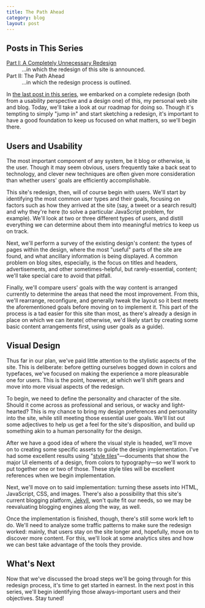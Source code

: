 ```yaml
---
title: The Path Ahead
category: blog
layout: post
---
```


## Posts in This Series

<dl>

   <dt><a href="/2013/05/a-completely-unnecessary-redesign/">Part I: A Completely Unnecessary Redesign</a></dt>
   <dd>...in which the redesign of this site is announced.</dd>

   <dt>Part II: The Path Ahead</dt>
   <dd>...in which the redesign process is outlined.</dd>

</dl>

In [the last post in this series][0], we embarked on a complete redesign (both from a usability perspective and a design one) of this, my personal web site and blog. Today, we'll take a look at our roadmap for doing so. Though it's tempting to simply "jump in" and start sketching a redesign, it's important to have a good foundation to keep us focused on what matters, so we'll begin there.

## Users and Usability

The most important component of any system, be it blog or otherwise, is the user. Though it may seem obvious, users frequently take a back seat to technology, and clever new techniques are often given more consideration than whether users' goals are efficiently accomplishable.

This site's redesign, then, will of course begin with users. We'll start by identifying the most common user types and their goals, focusing on factors such as how they arrived at the site (say, a tweet or a search result) and why they're here (to solve a particular JavaScript problem, for example). We'll look at two or three different types of users, and distill everything we can determine about them into meaningful metrics to keep us on track.

Next, we'll perform a survey of the existing design's content: the types of pages within the design, where the most "useful" parts of the site are found, and what ancillary information is being displayed. A common problem on blog sites, especially, is the focus on titles and headers, advertisements, and other sometimes-helpful, but rarely-essential, content; we'll take special care to avoid that pitfall.

Finally, we'll compare users' goals with the way content is arranged currently to determine the areas that need the most improvement. From this, we'll rearrange, reconfigure, and generally tweak the layout so it best meets the aforementioned goals before moving on to implement it. This part of the process is a tad easier for this site than most, as there's already a design in place on which we can iterate( otherwise, we'd likely start by creating some basic content arrangements first, using user goals as a guide).

## Visual Design

Thus far in our plan, we've paid little attention to the stylistic aspects of the site. This is deliberate: before getting ourselves bogged down in colors and typefaces, we've focused on making the experience a more pleasurable one for users. This is the point, however, at which we'll shift gears and move into more visual aspects of the redesign.

To begin, we need to define the personality and character of the site. Should it come across as professional and serious, or wacky and light-hearted? This is my chance to bring my design preferences and personality into the site, while still meeting those essential user goals. We'll list out some adjectives to help us get a feel for the site's disposition, and build up something akin to a human personality for the design.

After we have a good idea of where the visual style is headed, we'll move on to creating some specific assets to guide the design implementation. I've had some excellent results using "[style tiles][1]"—documents that show the major UI elements of a design, from colors to typography—so we'll work to put together one or two of those. These style tiles will be excellent references when we begin implementation.

Next, we'll move on to said implementation: turning these assets into HTML, JavaScript, CSS, and images. There's also a possibility that this site's current blogging platform, [Jekyll][2], won't quite fit our needs, so we may be reevaluating blogging engines along the way, as well.

Once the implementation is finished, though, there's still some work left to do. We'll need to analyze some traffic patterns to make sure the redesign worked: mainly, that users stay on the site longer and, hopefully, move on to discover more content. For this, we'll look at some analytics sites and how we can best take advantage of the tools they provide.

## What's Next

Now that we've discussed the broad steps we'll be going through for this redesign process, it's time to get started in earnest. In the next post in this series, we'll begin identifying those always-important users and their objectives. Stay tuned!

[0]: /2013/05/a-completely-unnecessary-redesign/
[1]: http://styletil.es/
[2]: http://jekyllrb.com/